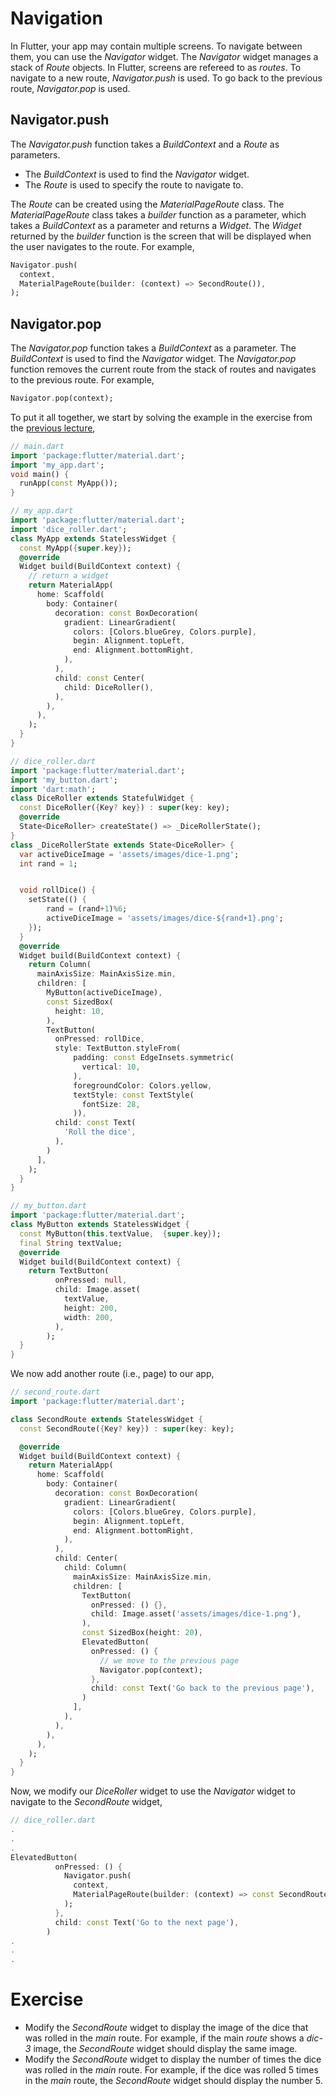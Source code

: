 # Navigation
In Flutter, your app may contain multiple screens. To navigate between them, you can use the *Navigator* widget. The *Navigator* widget manages a stack of *Route* objects. In Flutter, screens are refereed to as *routes*. To navigate to a new route, *Navigator.push* is used. To go back to the previous route, *Navigator.pop* is used.

## Navigator.push
The *Navigator.push* function takes a *BuildContext* and a *Route* as parameters.
- The *BuildContext* is used to find the *Navigator* widget. 
- The *Route* is used to specify the route to navigate to. 

The *Route* can be created using the *MaterialPageRoute* class. The *MaterialPageRoute* class takes a *builder* function as a parameter, which takes a *BuildContext* as a parameter and returns a *Widget*. The *Widget* returned by the *builder* function is the screen that will be displayed when the user navigates to the route. For example,
```dart
Navigator.push(
  context,
  MaterialPageRoute(builder: (context) => SecondRoute()),
);
```
## Navigator.pop
The *Navigator.pop* function takes a *BuildContext* as a parameter. The *BuildContext* is used to find the *Navigator* widget. The *Navigator.pop* function removes the current route from the stack of routes and navigates to the previous route. For example,
```dart
Navigator.pop(context);
```

To put it all together, we start by solving the example in the exercise from the [previous lecture](https://github.com/altherwy/IS4904/blob/main/Lecture%20Five/Lecture%20Five.md),

```dart
// main.dart
import 'package:flutter/material.dart';
import 'my_app.dart';
void main() {
  runApp(const MyApp());
}
```
```dart
// my_app.dart
import 'package:flutter/material.dart';
import 'dice_roller.dart';
class MyApp extends StatelessWidget {
  const MyApp({super.key});
  @override
  Widget build(BuildContext context) {
    // return a widget
    return MaterialApp(
      home: Scaffold(
        body: Container(
          decoration: const BoxDecoration(
            gradient: LinearGradient(
              colors: [Colors.blueGrey, Colors.purple],
              begin: Alignment.topLeft,
              end: Alignment.bottomRight,
            ),
          ),
          child: const Center(
            child: DiceRoller(),
          ),
        ),
      ),
    );
  }
}
```
```dart
// dice_roller.dart
import 'package:flutter/material.dart';
import 'my_button.dart';
import 'dart:math';
class DiceRoller extends StatefulWidget {
  const DiceRoller({Key? key}) : super(key: key);
  @override
  State<DiceRoller> createState() => _DiceRollerState();
}
class _DiceRollerState extends State<DiceRoller> {
  var activeDiceImage = 'assets/images/dice-1.png';
  int rand = 1;


  void rollDice() {
    setState(() {
        rand = (rand+1)%6;
        activeDiceImage = 'assets/images/dice-${rand+1}.png';
    });
  }
  @override
  Widget build(BuildContext context) {
    return Column(
      mainAxisSize: MainAxisSize.min,
      children: [
        MyButton(activeDiceImage),
        const SizedBox(
          height: 10,
        ),
        TextButton(
          onPressed: rollDice,
          style: TextButton.styleFrom(
              padding: const EdgeInsets.symmetric(
                vertical: 10,
              ),
              foregroundColor: Colors.yellow,
              textStyle: const TextStyle(
                fontSize: 28,
              )),
          child: const Text(
            'Roll the dice',
          ),
        )
      ],
    );
  }
}
```
```dart
// my_button.dart
import 'package:flutter/material.dart';
class MyButton extends StatelessWidget {
  const MyButton(this.textValue,  {super.key});
  final String textValue;
  @override
  Widget build(BuildContext context) {
    return TextButton(
          onPressed: null,
          child: Image.asset(
            textValue,
            height: 200,
            width: 200,
          ),
        );
  }
}
```
We now add another route (i.e., page) to our app,
```dart
// second_route.dart
import 'package:flutter/material.dart';

class SecondRoute extends StatelessWidget {
  const SecondRoute({Key? key}) : super(key: key);

  @override
  Widget build(BuildContext context) {
    return MaterialApp(
      home: Scaffold(
        body: Container(
          decoration: const BoxDecoration(
            gradient: LinearGradient(
              colors: [Colors.blueGrey, Colors.purple],
              begin: Alignment.topLeft,
              end: Alignment.bottomRight,
            ),
          ),
          child: Center(
            child: Column(
              mainAxisSize: MainAxisSize.min,
              children: [
                TextButton(
                  onPressed: () {},
                  child: Image.asset('assets/images/dice-1.png'),
                ),
                const SizedBox(height: 20),
                ElevatedButton(
                  onPressed: () {
                    // we move to the previous page
                    Navigator.pop(context);
                  },
                  child: const Text('Go back to the previous page'),
                )
              ],
            ),
          ),
        ),
      ),
    );
  }
}

```
Now, we modify our *DiceRoller* widget to use the *Navigator* widget to navigate to the *SecondRoute* widget,
```dart
// dice_roller.dart
.
.
.
ElevatedButton(
          onPressed: () {
            Navigator.push(
              context,
              MaterialPageRoute(builder: (context) => const SecondRoute()),
            );
          },
          child: const Text('Go to the next page'),
        )
.
.
.
```
# Exercise
- Modify the *SecondRoute* widget to display the image of the dice that was rolled in the *main* route. For example, if the main *route* shows a *dic-3* image, the *SecondRoute* widget should display the same image.
- Modify the *SecondRoute* widget to display the number of times the dice was rolled in the *main* route. For example, if the dice was rolled 5 times in the *main* route, the *SecondRoute* widget should display the number 5.